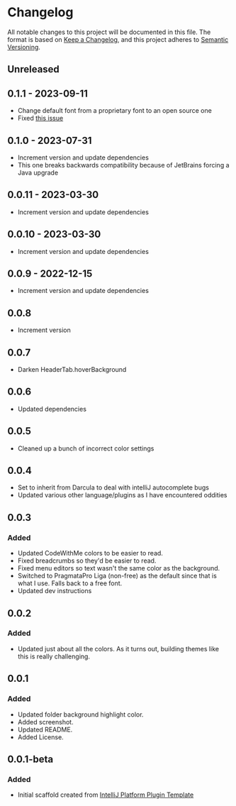 # Changelog
All notable changes to this project will be documented in this file.
The format is based on [Keep a
Changelog](https://keepachangelog.com/en/1.0.0/), and this project
adheres to [Semantic Versioning](https://semver.org/spec/v2.0.0.html).

## Unreleased

## 0.1.1 - 2023-09-11
- Change default font from a proprietary font to an open source one
- Fixed [this issue](https://github.com/smashedtoatoms/zenburn/issues/5)

## 0.1.0 - 2023-07-31
- Increment version and update dependencies
- This one breaks backwards compatibility because of JetBrains forcing a
  Java upgrade

## 0.0.11 - 2023-03-30
- Increment version and update dependencies

## 0.0.10 - 2023-03-30
- Increment version and update dependencies

## 0.0.9 - 2022-12-15
- Increment version and update dependencies

## 0.0.8
- Increment version

## 0.0.7
- Darken HeaderTab.hoverBackground

## 0.0.6
- Updated dependencies

## 0.0.5
- Cleaned up a bunch of incorrect color settings

## 0.0.4
- Set to inherit from Darcula to deal with intelliJ autocomplete bugs
- Updated various other language/plugins as I have encountered oddities

## 0.0.3

### Added
- Updated CodeWithMe colors to be easier to read.
- Fixed breadcrumbs so they'd be easier to read.
- Fixed menu editors so text wasn't the same color as the background.
- Switched to PragmataPro Liga (non-free) as the default since that is
  what I use. Falls back to a free font.
- Updated dev instructions

## 0.0.2

### Added
- Updated just about all the colors. As it turns out, building themes
  like this is really challenging.

## 0.0.1

### Added
- Updated folder background highlight color.
- Added screenshot.
- Updated README.
- Added License.

## 0.0.1-beta

### Added
- Initial scaffold created from [IntelliJ Platform Plugin
  Template](https://github.com/JetBrains/intellij-platform-plugin-template)
